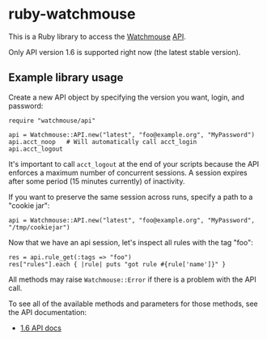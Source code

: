 # ruby-watchmouse

This is a Ruby library to access the [Watchmouse](http://www.watchmouse.com)
[API](http://apidoc.watchmouse.com).

Only API version 1.6 is supported right now (the latest stable version).

## Example library usage

Create a new API object by specifying the version you want, login, and
password:

    require "watchmouse/api"

    api = Watchmouse::API.new("latest", "foo@example.org", "MyPassword")
    api.acct_noop   # Will automatically call acct_login
    api.acct_logout

It's important to call `acct_logout` at the end of your scripts because
the API enforces a maximum number of concurrent sessions.  A session
expires after some period (15 minutes currently) of inactivity.

If you want to preserve the same session across runs, specify a path
to a "cookie jar":

    api = Watchmouse::API.new("latest", "foo@example.org", "MyPassword", "/tmp/cookiejar")

Now that we have an api session, let's inspect all rules with the
tag "foo":

    res = api.rule_get(:tags => "foo")
    res["rules"].each { |rule| puts "got rule #{rule['name']}" }

All methods may raise `Watchmouse::Error` if there is a problem with
the API call.

To see all of the available methods and parameters for those methods,
see the API documentation:

* [1.6 API docs](http://api.watchmouse.com/1.6/)
